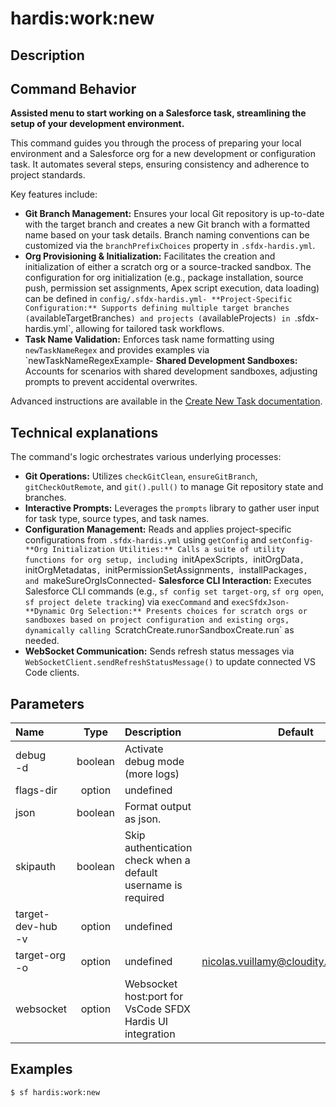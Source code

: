 <!-- This file has been generated with command 'sf hardis:doc:plugin:generate'. Please do not update it manually or it may be overwritten -->
# hardis:work:new

## Description


## Command Behavior

**Assisted menu to start working on a Salesforce task, streamlining the setup of your development environment.**

This command guides you through the process of preparing your local environment and a Salesforce org for a new development or configuration task. It automates several steps, ensuring consistency and adherence to project standards.

Key features include:

- **Git Branch Management:** Ensures your local Git repository is up-to-date with the target branch and creates a new Git branch with a formatted name based on your task details. Branch naming conventions can be customized via the `branchPrefixChoices` property in `.sfdx-hardis.yml`.
- **Org Provisioning & Initialization:** Facilitates the creation and initialization of either a scratch org or a source-tracked sandbox. The configuration for org initialization (e.g., package installation, source push, permission set assignments, Apex script execution, data loading) can be defined in `config/.sfdx-hardis.yml- **Project-Specific Configuration:** Supports defining multiple target branches (`availableTargetBranches`) and projects (`availableProjects`) in `.sfdx-hardis.yml`, allowing for tailored task workflows.
- **Task Name Validation:** Enforces task name formatting using `newTaskNameRegex` and provides examples via `newTaskNameRegexExample- **Shared Development Sandboxes:** Accounts for scenarios with shared development sandboxes, adjusting prompts to prevent accidental overwrites.

Advanced instructions are available in the [Create New Task documentation](https://sfdx-hardis.cloudity.com/salesforce-ci-cd-create-new-task/).

## Technical explanations

The command's logic orchestrates various underlying processes:

- **Git Operations:** Utilizes `checkGitClean`, `ensureGitBranch`, `gitCheckOutRemote`, and `git().pull()` to manage Git repository state and branches.
- **Interactive Prompts:** Leverages the `prompts` library to gather user input for task type, source types, and task names.
- **Configuration Management:** Reads and applies project-specific configurations from `.sfdx-hardis.yml` using `getConfig` and `setConfig- **Org Initialization Utilities:** Calls a suite of utility functions for org setup, including `initApexScripts`, `initOrgData`, `initOrgMetadatas`, `initPermissionSetAssignments`, `installPackages`, and `makeSureOrgIsConnected- **Salesforce CLI Interaction:** Executes Salesforce CLI commands (e.g., `sf config set target-org`, `sf org open`, `sf project delete tracking`) via `execCommand` and `execSfdxJson- **Dynamic Org Selection:** Presents choices for scratch orgs or sandboxes based on project configuration and existing orgs, dynamically calling `ScratchCreate.run` or `SandboxCreate.run` as needed.
- **WebSocket Communication:** Sends refresh status messages via `WebSocketClient.sendRefreshStatusMessage()` to update connected VS Code clients.


## Parameters

|Name|Type|Description|Default|Required|Options|
|:---|:--:|:----------|:-----:|:------:|:-----:|
|debug<br/>-d|boolean|Activate debug mode (more logs)||||
|flags-dir|option|undefined||||
|json|boolean|Format output as json.||||
|skipauth|boolean|Skip authentication check when a default username is required||||
|target-dev-hub<br/>-v|option|undefined||||
|target-org<br/>-o|option|undefined|nicolas.vuillamy@cloudity.com.playnico|||
|websocket|option|Websocket host:port for VsCode SFDX Hardis UI integration||||

## Examples

```shell
$ sf hardis:work:new
```



